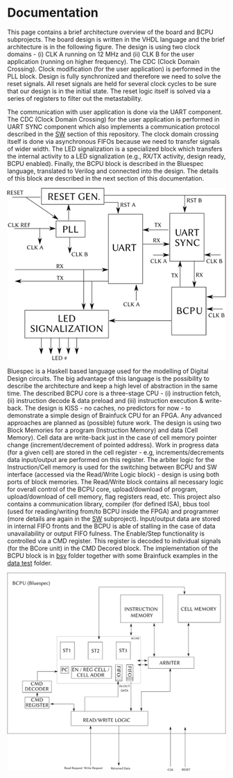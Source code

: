 # Documentation

This page contains a brief architecture overview of the board and BCPU subprojects. The board design is written in the VHDL language and the brief architecture is in the following figure. The design is using two clock domains - (i) CLK A running on 12 MHz and (ii) CLK B for the user application (running on higher frequency). The CDC (Clock Domain Crossing). Clock modification (for the user application) is performed in the PLL block. Design is fully synchronized and therefore we need to solve the reset signals. All reset signals are held for several clock cycles to be sure that our design is in the initial state. The reset logic itself is solved via a series of registers to filter out the metastability.

The communication with user application is done via the UART component. The CDC (Clock Domain Crossing) for the user application is performed in UART SYNC component which also implements a communication protocol described in the [SW](../sw) section of this repository. The clock domain crossing itself is done via asynchronous FIFOs because we need to transfer signals of wider width. The LED signalization is a specialized block which transfers the internal activity to a LED signalization (e.g., RX/TX activity, design ready, BCPU enabled). Finally, the BCPU block is described in the Bluespec language, translated to Verilog and connected into the design. The details of this block are described in the next section of this documentation.

![board](figs/schema.png)

Bluespec is a Haskell based language used for the modelling of Digital Design circuits. The big advantage of this language is the possibility to describe the architecture and keep a high level of abstraction in the same time. The described BCPU core is a three-stage CPU - (i) instruction fetch, (ii) instruction decode & data preload and (iii) instruction execution & write-back. The design is KISS - no caches, no predictors for now - to demonstrate a simple design of Brainfuck CPU for an FPGA. Any advanced approaches are planned as (possible) future work. The design is using two Block Memories for a program (Instruction Memory) and data (Cell Memory). Cell data are write-back just in the case of cell memory pointer change (increment/decrement of pointed address). Work in progress data (for a given cell) are stored in the cell register - e.g, increments/decrements data input/output are performed on this register. The arbiter logic for the Instruction/Cell memory is used for the switching between BCPU and SW interface (accessed via the Read/Write Logic block) - design is using both ports of block memories. The Read/Write block contains all necessary logic for overall control of the BCPU core, upload/download of program, upload/download of cell memory, flag registers read, etc. This project also contains a communication library, compiler (for defined ISA), bbus tool (used for reading/writing from/to BCPU inside the FPGA) and programmer (more details are again in the [SW](../sw) subproject). Input/output data are stored in internal FIFO fronts and the BCPU is able of stalling in the case of data unavailability or output FIFO fulness. The Enable/Step functionality is controlled via a CMD register. This register is decoded to individual signals (for the BCore unit) in the CMD Decored block. The implementation of the BCPU block is in [bsv](../bsv) folder together with some Brainfuck examples in the [data test](../bsv/tests) folder.

![bcpu](figs/bcpu.png)